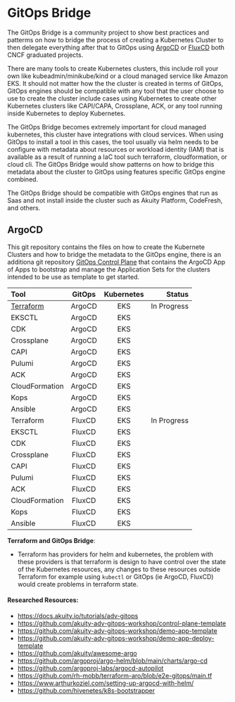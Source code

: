 # GitOps Bridge

The GitOps Bridge is a community project to show best practices and patterms on how to bridge the process of creating a Kubernetes Cluster to then delegate everything after that to GitOps using [ArgoCD](https://www.cncf.io/projects/argo/) or [FluxCD](https://www.cncf.io/projects/flux/) both CNCF graduated projects.

There are many tools to create Kubernetes clusters, this include roll your own like kubeadmin/minikube/kind or a cloud managed service like Amazon EKS. It should not matter how the the cluster is created in terms of GitOps, GitOps engines should be compatible with any tool that the user choose to use to create the cluster include cases using Kubernetes to create other Kubernetes clusters like CAPI/CAPA, Crossplane, ACK, or any tool running inside Kubernetes to deploy Kubernetes.

The GitOps Bridge becomes extremely important for cloud managed kubernetes, this cluster have integrations with cloud services. When using GitOps to install a tool in this cases, the tool usually via helm needs to be configure with metadata about resources or workload identity (IAM) that is available as a result of running a IaC tool such terraform, cloudformation, or cloud cli. The GitOps Bridge would show patterns on how to bridge this metadata about the cluster to GitOps using features specific GitOps engine combined.

The GitOps Bridge should be compatible with GitOps engines that run as Saas and not install inside the cluster such as Akuity Platform, CodeFresh, and others.

## ArgoCD

This git repository contains the files on how to create the Kubernete Clusters and how to bridge the metadata to the GitOps engine, there is an additiona git repository [GitOps Control Plane](https://github.com/csantanapr/gitops-control-plane) that contains the ArgoCD App of Apps to bootstrap and manage the Application Sets for the clusters intended to be use as template to get started.


| Tool           | GitOps    | Kubernetes | Status |
| :---           |    :----: |   :----:   | ---:     |
| [Terraform](argocd/eks/terraform/)      | ArgoCD    |  EKS    |  In Progress |
| EKSCTL         | ArgoCD    |  EKS    |              |
| CDK            | ArgoCD    |  EKS    |              |
| Crossplane     | ArgoCD    |  EKS    |              |
| CAPI           | ArgoCD    |  EKS    |              |
| Pulumi         | ArgoCD    |  EKS    |              |
| ACK            | ArgoCD    |  EKS    |              |
| CloudFormation | ArgoCD    |  EKS    |              |
| Kops           | ArgoCD    |  EKS    |              |
| Ansible        | ArgoCD    |  EKS    |              |
| Terraform      | FluxCD    |  EKS    |  In Progress |
| EKSCTL         | FluxCD    |  EKS    |              |
| CDK            | FluxCD    |  EKS    |              |
| Crossplane     | FluxCD    |  EKS    |              |
| CAPI           | FluxCD    |  EKS    |              |
| Pulumi         | FluxCD    |  EKS    |              |
| ACK            | FluxCD    |  EKS    |              |
| CloudFormation | FluxCD    |  EKS    |              |
| Kops           | FluxCD    |  EKS    |              |
| Ansible        | FluxCD    |  EKS    |              |


**Terraform and GitOps Bridge**:
- Terraform has providers for helm and kubernetes, the problem with these providers is that terraform is design to have control over the state
of the Kubernetes resources, any changes to these resources outside Terraform for example using `kubectl` or GitOps (ie ArgoCD, FluxCD) would create problems in terraform state.

#### Researched Resources:
- https://docs.akuity.io/tutorials/adv-gitops
- https://github.com/akuity-adv-gitops-workshop/control-plane-template
- https://github.com/akuity-adv-gitops-workshop/demo-app-template
- https://github.com/akuity-adv-gitops-workshop/demo-app-deploy-template
- https://github.com/akuity/awesome-argo
- https://github.com/argoproj/argo-helm/blob/main/charts/argo-cd
- https://github.com/argoproj-labs/argocd-autopilot
- https://github.com/rh-mobb/terraform-aro/blob/e2e-gitops/main.tf
- https://www.arthurkoziel.com/setting-up-argocd-with-helm/
- https://github.com/hivenetes/k8s-bootstrapper